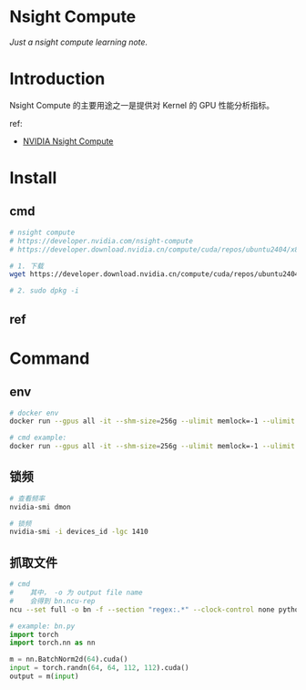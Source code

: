 # Nsight Compute

*Just a nsight compute learning note.*

# Introduction

Nsight Compute 的主要用途之一是提供对 Kernel 的 GPU 性能分析指标。

ref:

- [NVIDIA Nsight Compute](https://developer.nvidia.com/nsight-compute)

# Install

## cmd

```bash
# nsight compute
# https://developer.nvidia.com/nsight-compute
# https://developer.download.nvidia.cn/compute/cuda/repos/ubuntu2404/x86_64/

# 1. 下载
wget https://developer.download.nvidia.cn/compute/cuda/repos/ubuntu2404/x86_64/cuda-nsight-compute-12-5_12.5.1-1_amd64.deb

# 2. sudo dpkg -i 
```



## ref



# Command



## env

```bash
# docker env
docker run --gpus all -it --shm-size=256g --ulimit memlock=-1 --ulimit stack=67108864 --cap-add=SYS_ADMIN --name your_name -v /your_path:/your_path nvcr.io/nvidia/pytorch:xx.xx-py3 bash

# cmd example:
docker run --gpus all -it --shm-size=256g --ulimit memlock=-1 --ulimit stack=67108864 --cap-add=SYS_ADMIN --name xiaoyu -v /home/xiaoyu/workspace:/home/xiaoyu/workspace nvcr.io/nvidia/pytorch:22.04-py3 bash
```

## 锁频

```bash
# 查看频率
nvidia-smi dmon

# 锁频
nvidia-smi -i devices_id -lgc 1410
```

## 抓取文件

```bash
# cmd
#    其中， -o 为 output file name
#    会得到 bn.ncu-rep
ncu --set full -o bn -f --section "regex:.*" --clock-control none python bn.py
```

```python
# example: bn.py
import torch
import torch.nn as nn

m = nn.BatchNorm2d(64).cuda()
input = torch.randn(64, 64, 112, 112).cuda()
output = m(input)
```

